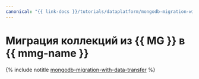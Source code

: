 ```yaml
---
canonical: "{{ link-docs }}/tutorials/dataplatform/mongodb-migration-with-data-transfer"
---
```


# Миграция коллекций из {{ MG }} в {{ mmg-name }}

{% include notitle [mongodb-migration-with-data-transfer](../../_tutorials/dataplatform/mongodb-migration-with-data-transfer.md) %}